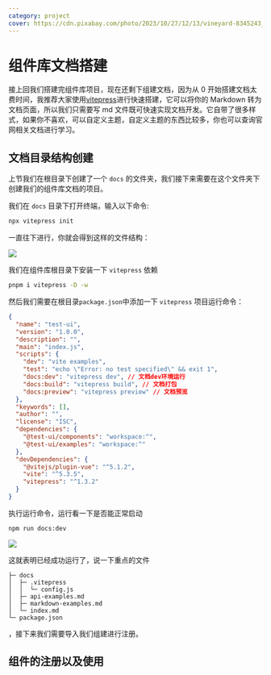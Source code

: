 ```yaml
---
category: project
cover: https://cdn.pixabay.com/photo/2023/10/27/12/13/vineyard-8345243_640.jpg
---
```


# 组件库文档搭建

接上回我们搭建完组件库项目，现在还剩下组建文档，因为从 0 开始搭建文档太费时间，我推荐大家使用[vitepress](https://vitepress.dev/zh/)进行快速搭建，它可以将你的 Markdown 转为文档页面，所以我们只需要写 md 文件既可快速实现文档开发。它自带了很多样式，如果你不喜欢，可以自定义主题，自定义主题的东西比较多，你也可以查询官网相关文档进行学习。

## 文档目录结构创建

上节我们在根目录下创建了一个 `docs` 的文件夹，我们接下来需要在这个文件夹下创建我们的组件库文档的项目。

我们在 `docs` 目录下打开终端，输入以下命令:

```bash
npx vitepress init
```

一直往下进行，你就会得到这样的文件结构：

![](http://tuchuang.niubin.site/image/project-20240812-1.png)

我们在组件库根目录下安装一下 `vitepress` 依赖

```bash
pnpm i vitepress -D -w
```

然后我们需要在根目录`package.json`中添加一下 `vitepress` 项目运行命令：

```json
{
  "name": "test-ui",
  "version": "1.0.0",
  "description": "",
  "main": "index.js",
  "scripts": {
    "dev": "vite examples",
    "test": "echo \"Error: no test specified\" && exit 1",
    "docs:dev": "vitepress dev", // 文档dev环境运行
    "docs:build": "vitepress build", // 文档打包
    "docs:preview": "vitepress preview" // 文档预览
  },
  "keywords": [],
  "author": "",
  "license": "ISC",
  "dependencies": {
    "@test-ui/components": "workspace:^",
    "@test-ui/examples": "workspace:^"
  },
  "devDependencies": {
    "@vitejs/plugin-vue": "^5.1.2",
    "vite": "^5.3.5",
    "vitepress": "^1.3.2"
  }
}
```

执行运行命令，运行看一下是否能正常启动

```bash
npm run docs:dev
```

![](http://tuchuang.niubin.site/image/project-20240812-2.png)

这就表明已经成功运行了，说一下重点的文件

```
├─ docs
│  ├─ .vitepress
│  │  └─ config.js
│  ├─ api-examples.md
│  ├─ markdown-examples.md
│  └─ index.md
└─ package.json
```

，接下来我们需要导入我们组建进行注册。

## 组件的注册以及使用
